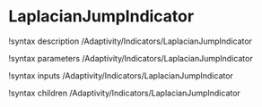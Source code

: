 <!-- MOOSE Documentation Stub: Remove this when content is added. -->

# LaplacianJumpIndicator

!syntax description /Adaptivity/Indicators/LaplacianJumpIndicator

!syntax parameters /Adaptivity/Indicators/LaplacianJumpIndicator

!syntax inputs /Adaptivity/Indicators/LaplacianJumpIndicator

!syntax children /Adaptivity/Indicators/LaplacianJumpIndicator
